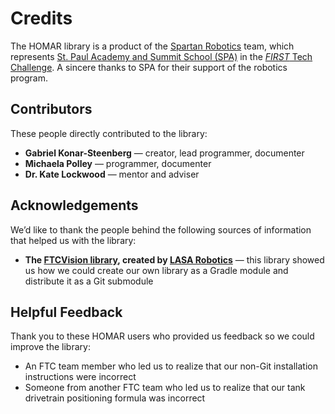 # Credits
The HOMAR library is a product of the [Spartan Robotics](https://sites.google.com/spa.edu/spartan-robotics/) team, which represents [St. Paul Academy and Summit School (SPA)](https://www.spa.edu) in the [*FIRST* Tech Challenge](https://www.firstinspires.org/robotics/ftc). A sincere thanks to SPA for their support of the robotics program.
## Contributors
These people directly contributed to the library:
* **Gabriel Konar-Steenberg** — creator, lead programmer, documenter
* **Michaela Polley** — programmer, documenter
* **Dr. Kate Lockwood** — mentor and adviser
## Acknowledgements
We’d like to thank the people behind the following sources of information that helped us with the library:
* **The [FTCVision library](https://github.com/lasarobotics/FTCVision), created by [LASA Robotics](http://lasarobotics.org/)** — this library showed us how we could create our own library as a Gradle module and distribute it as a Git submodule
## Helpful Feedback
Thank you to these HOMAR users who provided us feedback so we could improve the library:
* An FTC team member who led us to realize that our non-Git installation instructions were incorrect
* Someone from another FTC team who led us to realize that our tank drivetrain positioning formula was incorrect